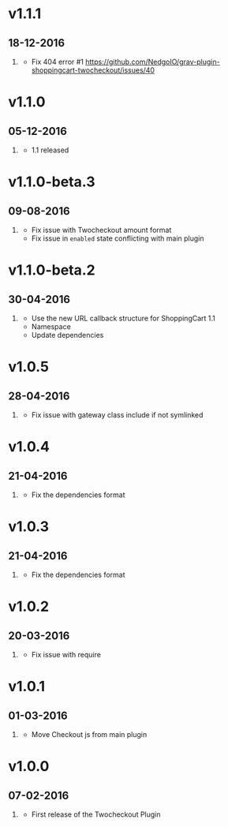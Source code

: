 # v1.1.1
## 18-12-2016

1. [](#bugfix)
    * Fix 404 error #1 https://github.com/NedgoIO/grav-plugin-shoppingcart-twocheckout/issues/40

# v1.1.0
## 05-12-2016

1. [](#new)
    * 1.1 released

# v1.1.0-beta.3
## 09-08-2016

1. [](#bugfix)
    * Fix issue with Twocheckout amount format
    * Fix issue in `enabled` state conflicting with main plugin

# v1.1.0-beta.2
## 30-04-2016

1. [](#new)
    * Use the new URL callback structure for ShoppingCart 1.1
    * Namespace
    * Update dependencies

# v1.0.5
## 28-04-2016

1. [](#bugfix)
    * Fix issue with gateway class include if not symlinked

# v1.0.4
## 21-04-2016

1. [](#bugfix)
    * Fix the dependencies format

# v1.0.3
## 21-04-2016

1. [](#bugfix)
    * Fix the dependencies format

# v1.0.2
## 20-03-2016

1. [](#bugfix)
    * Fix issue with require

# v1.0.1
## 01-03-2016

1. [](#bugfix)
    * Move Checkout js from main plugin

# v1.0.0
## 07-02-2016

1. [](#new)
    * First release of the Twocheckout Plugin